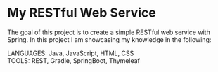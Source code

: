 # My RESTful Web Service
The goal of this project is to create a simple RESTful web service with Spring. In this project I am showcasing my knowledge in the following:

 LANGUAGES: Java, JavaScript, HTML, CSS <br />
 TOOLS: REST, Gradle, SpringBoot, Thymeleaf 
